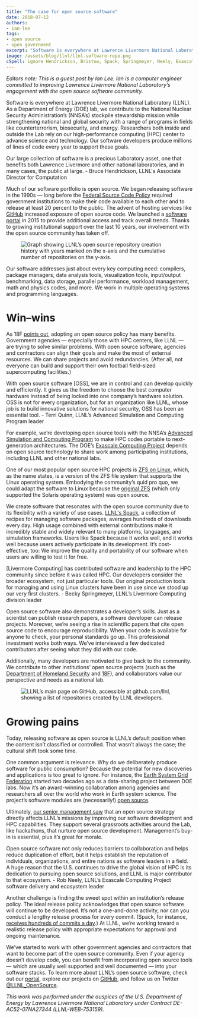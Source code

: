 ```yaml
---
title: "The case for open source software"
date: 2018-07-12
authors:
- ian-lee
tags:
- open source
- open government
excerpt: "Software is everywhere at Lawrence Livermore National Laboratory. Much of their software portfolio is open source. They began releasing software in the 1990s — long before the Federal Source Code Policy required government institutions to make their code available to each other and to release at least 20 percent to the public."
image: /assets/blog/llnl/llnl-software-repo.png
cSpell: ignore Hendrickson, Bristow, Spack, Springmeyer, Neely, Exascale
---
```


*Editors note: This is a guest post by Ian Lee. Ian is a computer engineer committed to improving Lawrence Livermore National Laboratory’s engagement with the open source software community.*

Software is everywhere at Lawrence Livermore National Laboratory (LLNL).
As a Department of Energy (DOE) lab, we contribute to the National
Nuclear Security Administration’s (NNSA’s) stockpile stewardship mission
while strengthening national and global security with a range of
programs in fields like counterterrorism, biosecurity, and energy.
Researchers both inside and outside the Lab rely on our high-performance
computing (HPC) center to advance science and technology. Our software
developers produce millions of lines of code every year to support these
goals.

<div class="testimonial-blockquote">
  Our large collection of software is a precious Laboratory asset, one that benefits both Lawrence Livermore and other national laboratories, and in many cases, the public at large.
    <span>- Bruce Hendrickson, LLNL's Associate Director for Computation </span>
</div>

Much of our software portfolio is open source. We began releasing
software in the 1990s — long before the [Federal Source Code
Policy](https://sourcecode.cio.gov/) required government institutions
to make their code available to each other and to release at least 20
percent to the public. The advent of hosting services like
[GitHub](http://github.com/llnl) increased exposure of open source
code. We launched a [software portal](http://software.llnl.gov) in
2015 to provide additional access and track overall trends. Thanks to
growing institutional support over the last 10 years, our involvement
with the open source community has taken off.

<figure>
  <img src="{{site.baseurl}}/assets/blog/llnl/llnl-repo-graph.png" alt="Graph showing LLNL’s open source repository creation
  history with years marked on the x-axis and the cumulative number of
  repositories on the y-axis."/>
</figure>

Our software addresses just about every key computing need: compilers,
package managers, data analysis tools, visualization tools, input/output
benchmarking, data storage, parallel performance, workload management,
math and physics codes, and more. We work in multiple operating systems
and programming languages.

# Win–wins

As 18F [points
out](https://18f.gsa.gov/search/?q=open+source+software), adopting an
open source policy has many benefits. Government agencies — especially
those with HPC centers, like LLNL — are trying to solve similar
problems. With open source software, agencies and contractors can align
their goals and make the most of external resources. We can share
projects and avoid redundancies. (After all, not everyone can build and
support their own football field–sized supercomputing facilities.)

<div class="testimonial-blockquote">
  With open source software [OSS], we are in control and can develop quickly and efficiently. It gives us the freedom to choose the best
  computer hardware instead of being locked into one company’s hardware
  solution. OSS is not for every organization, but for an organization
  like LLNL, whose job is to build innovative solutions for national
  security, OSS has been an essential tool.
    <span>- Terri Quinn, LLNL’s Advanced Simulation and Computing Program leader</span>
</div>

For example, we’re developing open source tools with the NNSA’s
[Advanced Simulation and Computing Program](https://www.exascaleproject.org/more-on-the-software-that-underpins-the-exascale-computing-project/) to make HPC codes portable to next-generation architectures. The DOE’s [Exascale Computing Project](https://www.exascaleproject.org/) depends on open source technology to share work among participating institutions, including LLNL and other national labs.

One of our most popular open source HPC projects is [ZFS on Linux](http://zfsonlinux.org/), which,
as the name states, is a version of the ZFS file system that supports
the Linux operating system. Embodying the community’s quid pro quo, we
could adapt the software to Linux because the [original
ZFS](http://open-zfs.org/wiki/History) (which only supported the
Solaris operating system) was open source.

We create software that resonates with the open source community due to
its flexibility with a variety of use cases. [LLNL's Spack](https://spack.io), a collection
of recipes for managing software packages, averages hundreds of
downloads every day. High usage combined with external contributions
make it incredibly stable and widely relevant to many platforms,
languages, and simulation frameworks. Users like Spack because it works
well, and it works well because users actively participate in its
development. It’s cost-effective, too: We improve the quality and
portability of our software when users are willing to test it for free.

<div class="testimonial-blockquote">
  [Livermore Computing] has contributed software and leadership to the
  HPC community since before it was called HPC. Our developers consider
  the broader ecosystem, not just particular tools. Our original
  production tools for managing and using Linux clusters have been in
  use since we stood up our very first clusters.
    <span>- Becky Springmeyer, LLNL’s Livermore Computing division leader</span>
</div>

Open source software also demonstrates a developer’s skills. Just as a
scientist can publish research papers, a software developer can release
projects. Moreover, we’re seeing a rise in scientific papers that cite
open source code to encourage reproducibility. When your code is
available for anyone to check, your personal standards go up. This
professional investment works both ways. We’ve interviewed a few
dedicated contributors after seeing what they did with our code.

Additionally, many developers are motivated to give back to the
community. We contribute to other institutions’ open source projects
(such as the [Department of Homeland
Security](https://github.com/dhs-ncats/pshtt) and
[18F](https://github.com/18F/domain-scan)), and collaborators value
our perspective and needs as a national lab.

<figure>
  <img src="{{site.baseurl}}/assets/blog/llnl/llnl-github-page.png" alt="LLNL’s main page on GitHub, accessible at github.com/llnl, showing a
  list of repositories created by LLNL developers."/>
</figure>

# Growing pains

Today, releasing software as open source is LLNL’s default position when
the content isn’t classified or controlled. That wasn’t always the case;
the cultural shift took some time.

One common argument is relevance. Why do we deliberately produce
software for public consumption? Because the potential for new
discoveries and applications is too great to ignore. For instance, the
[Earth System Grid Federation](https://esgf.llnl.gov/) started two
decades ago as a data-sharing project between DOE labs. Now it’s an
award-winning collaboration among agencies and researchers all over the
world who work in Earth system science. The project’s software modules
are (necessarily!) [open source](https://github.com/esgf).

Ultimately, [our senior management
saw](https://str.llnl.gov/2018-01/comjan18) that an open source
strategy directly affects LLNL’s missions by improving our software
development and HPC capabilities. They support several grassroots
activities around the Lab, like hackathons, that nurture open source
development. Management’s buy-in is essential, plus it’s great for
morale.

<div class="testimonial-blockquote">
  Open source software not only reduces barriers to collaboration and
  helps reduce duplication of effort, but it helps establish the
  reputation of individuals, organizations, and entire nations as
  software leaders in a field. A huge reason that the U.S. continues to
  drive the global vision of HPC is its dedication to pursuing open
  source solutions, and LLNL is major contributor to that ecosystem.
    <span>- Rob Neely, LLNL’s Exascale Computing Project software delivery and
    ecosystem leader</span>
</div>

Another challenge is finding the sweet spot within an institution’s
release policy. The ideal release policy acknowledges that open source
software will continue to be developed. It’s not a one-and-done
activity, nor can you conduct a lengthy release process for every
commit. (Spack, for instance, [receives hundreds of commits a
day](https://github.com/spack/spack/graphs/contributors).) At LLNL,
we’re working toward a realistic release policy with appropriate
expectations for approval and ongoing maintenance.

We’ve started to work with other government agencies and contractors
that want to become part of the open source community. Even if your
agency doesn’t develop code, you can benefit from incorporating open
source tools — which are usually well supported and well documented —
into your software stacks. To learn more about LLNL’s open source
software, check out our [portal](https://software.llnl.gov/), explore
our projects on [GitHub](https://github.com/llnl), and follow us on
Twitter [@LLNL\_OpenSource](https://twitter.com/LLNL_OpenSource).

*This work was performed under the auspices of the U.S. Department of
Energy by Lawrence Livermore National Laboratory under Contract
DE-AC52-07NA27344 (LLNL-WEB-753159).*
